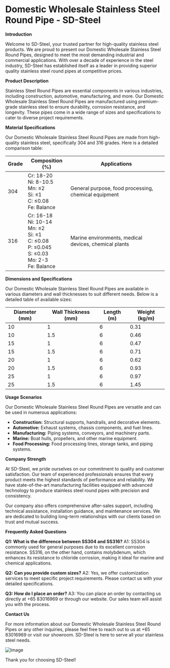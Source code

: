 # Domestic Wholesale Stainless Steel Round Pipe - SD-Steel

**Introduction**

Welcome to SD-Steel, your trusted partner for high-quality stainless steel products. We are proud to present our Domestic Wholesale Stainless Steel Round Pipes, designed to meet the most demanding industrial and commercial applications. With over a decade of experience in the steel industry, SD-Steel has established itself as a leader in providing superior quality stainless steel round pipes at competitive prices.

**Product Description**

Stainless Steel Round Pipes are essential components in various industries, including construction, automotive, manufacturing, and more. Our Domestic Wholesale Stainless Steel Round Pipes are manufactured using premium-grade stainless steel to ensure durability, corrosion resistance, and longevity. These pipes come in a wide range of sizes and specifications to cater to diverse project requirements.

**Material Specifications**

Our Domestic Wholesale Stainless Steel Round Pipes are made from high-quality stainless steel, specifically 304 and 316 grades. Here is a detailed comparison table:

| Grade | Composition (%) | Applications |
|-------|-----------------|--------------|
| 304   | Cr: 18-20<br>Ni: 8-10.5<br>Mn: ≤2<br>Si: ≤1<br>C: ≤0.08<br>Fe: Balance | General purpose, food processing, chemical equipment |
| 316   | Cr: 16-18<br>Ni: 10-14<br>Mn: ≤2<br>Si: ≤1<br>C: ≤0.08<br>P: ≤0.045<br>S: ≤0.03<br>Mo: 2-3<br>Fe: Balance | Marine environments, medical devices, chemical plants |

**Dimensions and Specifications**

Our Domestic Wholesale Stainless Steel Round Pipes are available in various diameters and wall thicknesses to suit different needs. Below is a detailed table of available sizes:

| Diameter (mm) | Wall Thickness (mm) | Length (m) | Weight (kg/m) |
|---------------|---------------------|------------|---------------|
| 10            | 1                   | 6          | 0.31          |
| 10            | 1.5                 | 6          | 0.46          |
| 15            | 1                   | 6          | 0.47          |
| 15            | 1.5                 | 6          | 0.71          |
| 20            | 1                   | 6          | 0.62          |
| 20            | 1.5                 | 6          | 0.93          |
| 25            | 1                   | 6          | 0.97          |
| 25            | 1.5                 | 6          | 1.45          |

**Usage Scenarios**

Our Domestic Wholesale Stainless Steel Round Pipes are versatile and can be used in numerous applications:
- **Construction:** Structural supports, handrails, and decorative elements.
- **Automotive:** Exhaust systems, chassis components, and fuel lines.
- **Manufacturing:** Piping systems, conveyors, and machinery parts.
- **Marine:** Boat hulls, propellers, and other marine equipment.
- **Food Processing:** Food processing lines, storage tanks, and piping systems.

**Company Strength**

At SD-Steel, we pride ourselves on our commitment to quality and customer satisfaction. Our team of experienced professionals ensures that every product meets the highest standards of performance and reliability. We have state-of-the-art manufacturing facilities equipped with advanced technology to produce stainless steel round pipes with precision and consistency. 

Our company also offers comprehensive after-sales support, including technical assistance, installation guidance, and maintenance services. We are dedicated to building long-term relationships with our clients based on trust and mutual success.

**Frequently Asked Questions**

**Q1: What is the difference between SS304 and SS316?**
A1: SS304 is commonly used for general purposes due to its excellent corrosion resistance. SS316, on the other hand, contains molybdenum, which enhances its resistance to chloride corrosion, making it ideal for marine and chemical applications.

**Q2: Can you provide custom sizes?**
A2: Yes, we offer customization services to meet specific project requirements. Please contact us with your detailed specifications.

**Q3: How do I place an order?**
A3: You can place an order by contacting us directly at +65 83016969 or through our website. Our sales team will assist you with the process.

**Contact Us**

For more information about our Domestic Wholesale Stainless Steel Round Pipes or any other inquiries, please feel free to reach out to us at +65 83016969 or visit our showroom. SD-Steel is here to serve all your stainless steel needs.

![Image](https://github.com/user-attachments/assets/2567258e-e124-4816-932d-1809bd27ef0b)

Thank you for choosing SD-Steel!
